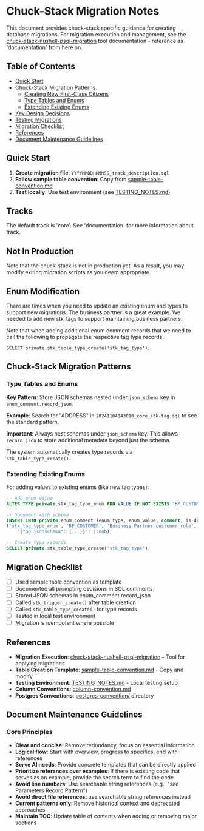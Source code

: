 # Chuck-Stack Migration Notes

This document provides chuck-stack specific guidance for creating database migrations. For migration execution and management, see the [chuck-stack-nushell-psql-migration](/chuck-stack-nushell-psql-migration/) tool documentation - reference as 'documentation' from here on.

## Table of Contents

- [Quick Start](#quick-start)
- [Chuck-Stack Migration Patterns](#chuck-stack-migration-patterns)
  - [Creating New First-Class Citizens](#creating-new-first-class-citizens)
  - [Type Tables and Enums](#type-tables-and-enums)
  - [Extending Existing Enums](#extending-existing-enums)
- [Key Design Decisions](#key-design-decisions)
- [Testing Migrations](#testing-migrations)
- [Migration Checklist](#migration-checklist)
- [References](#references)
- [Document Maintenance Guidelines](#document-maintenance-guidelines)

## Quick Start

1. **Create migration file**: `YYYYMMDDHHMMSS_track_description.sql`
2. **Follow sample table convention**: Copy from [sample-table-convention.md](../../chuckstack.github.io/src-ls/postgres-convention/sample-table-convention.md)
4. **Test locally**: Use test environment (see [TESTING_NOTES.md](../test/TESTING_NOTES.md))

## Tracks

The default track is 'core'. See 'documentation' for more information about track.

## Not In Production

Note that the chuck-stack is not in production yet. As a result, you may modify exiting migration scripts as you deem appropriate.

## Enum Modification

There are times when you need to update an existing enum and types to support new migrations. The business partner is a great example. We needed to add new stk_tags to support maintaining business partners.

Note that when adding additional enum comment records that we need to call the following to propagate the respective tag type records.

```
SELECT private.stk_table_type_create('stk_tag_type');
```

## Chuck-Stack Migration Patterns

### Type Tables and Enums

**Key Pattern**: Store JSON schemas nested under `json_schema` key in `enum_comment.record_json`.

**Example**: Search for "ADDRESS" in `20241104143010_core_stk-tag.sql` to see the standard pattern.

**Important**: Always nest schemas under `json_schema` key. This allows `record_json` to store additional metadata beyond just the schema.

The system automatically creates type records via `stk_table_type_create()`.

### Extending Existing Enums

For adding values to existing enums (like new tag types):

```sql
-- Add enum value
ALTER TYPE private.stk_tag_type_enum ADD VALUE IF NOT EXISTS 'BP_CUSTOMER';

-- Document with schema
INSERT INTO private.enum_comment (enum_type, enum_value, comment, is_default, record_json) VALUES
('stk_tag_type_enum', 'BP_CUSTOMER', 'Business Partner customer role', false, 
    '{"pg_jsonschema": {...}}'::jsonb);

-- Create type records
SELECT private.stk_table_type_create('stk_tag_type');
```

## Migration Checklist

- [ ] Used sample table convention as template
- [ ] Documented all prompting decisions in SQL comments
- [ ] Stored JSON schemas in enum_comment.record_json
- [ ] Called `stk_trigger_create()` after table creation
- [ ] Called `stk_table_type_create()` for type records
- [ ] Tested in local test environment
- [ ] Migration is idempotent where possible

## References

- **Migration Execution**: [chuck-stack-nushell-psql-migration](../../../chuck-stack-nushell-psql-migration/) - Tool for applying migrations
- **Table Creation Template**: [sample-table-convention.md](../../chuckstack.github.io/src-ls/postgres-convention/sample-table-convention.md) - Copy and modify
- **Testing Environment**: [TESTING_NOTES.md](../test/TESTING_NOTES.md) - Local testing setup
- **Column Conventions**: [column-convention.md](../../chuckstack.github.io/src-ls/postgres-convention/column-convention.md)
- **Postgres Conventions**: [postgres-convention/](../../chuckstack.github.io/src-ls/postgres-convention/) directory

## Document Maintenance Guidelines

### Core Principles
- **Clear and concise**: Remove redundancy, focus on essential information
- **Logical flow**: Start with overview, progress to specifics, end with references
- **Serve AI needs**: Provide concrete templates that can be directly applied
- **Prioritize references over examples**: If there is existing code that serves as an example, provide the search term to find the code
- **Avoid line numbers**: Use searchable string references (e.g., "see Parameters Record Pattern")
- **Avoid direct file references**: use searchable string references instead
- **Current patterns only**: Remove historical context and deprecated approaches
- **Maintain TOC**: Update table of contents when adding or removing major sections

